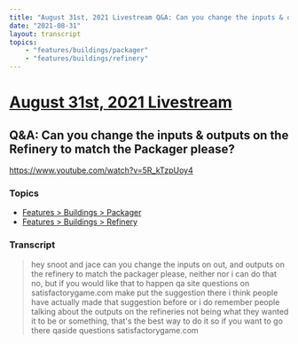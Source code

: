 ```yaml
---
title: "August 31st, 2021 Livestream Q&A: Can you change the inputs & outputs on the Refinery to match the Packager please?"
date: "2021-08-31"
layout: transcript
topics:
    - "features/buildings/packager"
    - "features/buildings/refinery"
---
```

# [August 31st, 2021 Livestream](../2021-08-31.md)
## Q&A: Can you change the inputs & outputs on the Refinery to match the Packager please?
https://www.youtube.com/watch?v=5R_kTzpUoy4

### Topics
* [Features > Buildings > Packager](../topics/features/buildings/packager.md)
* [Features > Buildings > Refinery](../topics/features/buildings/refinery.md)

### Transcript

> hey snoot and jace can you change the inputs on out, and outputs on the refinery to match the packager please, neither nor i can do that no, but if you would like that to happen qa site questions on satisfactorygame.com make put the suggestion there i think people have actually made that suggestion before or i do remember people talking about the outputs on the refineries not being what they wanted it to be or something, that's the best way to do it so if you want to go there qaside questions satisfactorygame.com
